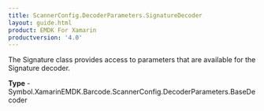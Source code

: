 ```yaml
---
title: ScannerConfig.DecoderParameters.SignatureDecoder
layout: guide.html 
product: EMDK For Xamarin 
productversion: '4.0' 
---
```

The Signature class provides access to parameters that are available for the Signature decoder.

**Type** - Symbol.XamarinEMDK.Barcode.ScannerConfig.DecoderParameters.BaseDecoder



